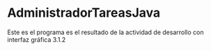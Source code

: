 # AdministradorTareasJava
Este es el programa es el resultado de la actividad de desarrollo con interfaz gráfica 3.1.2
